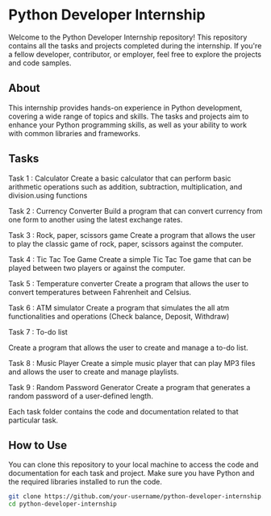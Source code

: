 # Python Developer Internship

Welcome to the Python Developer Internship repository! This repository contains all the tasks and projects completed during the internship. If you're a fellow developer, contributor, or employer, feel free to explore the projects and code samples.

## About
This internship provides hands-on experience in Python development, covering a wide range of topics and skills. The tasks and projects aim to enhance your Python programming skills, as well as your ability to work with common libraries and frameworks.

## Tasks
Task 1 : Calculator
Create a basic calculator that can perform
basic arithmetic operations such as addition,
subtraction, multiplication, and division.using
functions

Task 2 : Currency Converter
Build a program that can convert currency
from one form to another using the latest
exchange rates.

Task 3 : Rock, paper, scissors game
Create a program that allows the user to play
the classic game of rock, paper, scissors
against the computer.

Task 4 : Tic Tac Toe Game
Create a simple Tic Tac Toe game that can be
played between two players or against the
computer.

Task 5 : Temperature converter
Create a program that allows the user to
convert temperatures between Fahrenheit and
Celsius.

Task 6 : ATM simulator
Create a program that simulates the all atm
functionalities and operations (Check balance,
Deposit, Withdraw)

Task 7 : To-do list

Create a program that allows the user to
create and manage a to-do list.

Task 8 : Music Player
Create a simple music player that can play
MP3 files and allows the user to create and
manage playlists.

Task 9 : Random Password Generator
Create a program that generates a random
password of a user-defined length.


Each task folder contains the code and documentation related to that particular task.


## How to Use
You can clone this repository to your local machine to access the code and documentation for each task and project. Make sure you have Python and the required libraries installed to run the code.

```bash
git clone https://github.com/your-username/python-developer-internship.git
cd python-developer-internship
